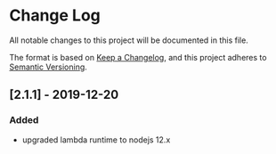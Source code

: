# Change Log 
All notable changes to this project will be documented in this file. 
 
The format is based on [Keep a Changelog](https://keepachangelog.com/en/1.0.0/), 
and this project adheres to [Semantic Versioning](https://semver.org/spec/v2.0.0.html). 

## [2.1.1] - 2019-12-20
### Added 
- upgraded lambda runtime to nodejs 12.x